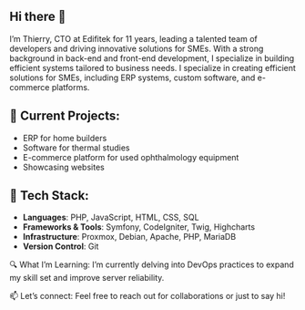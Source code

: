 ## Hi there 👋

I’m Thierry, CTO at Edifitek for 11 years, leading a talented team of developers and driving innovative solutions for SMEs. With a strong background in back-end and front-end development, I specialize in building efficient systems tailored to business needs. I specialize in creating efficient solutions for SMEs, including ERP systems, custom software, and e-commerce platforms.

## 💼 Current Projects:
- ERP for home builders
- Software for thermal studies
- E-commerce platform for used ophthalmology equipment
- Showcasing websites

## 🔧 Tech Stack:
- **Languages**: PHP, JavaScript, HTML, CSS, SQL
- **Frameworks & Tools**: Symfony, CodeIgniter, Twig, Highcharts
- **Infrastructure**: Proxmox, Debian, Apache, PHP, MariaDB
- **Version Control**: Git

🔍 What I’m Learning:
I’m currently delving into DevOps practices to expand my skill set and improve server reliability.

📫 Let’s connect:
Feel free to reach out for collaborations or just to say hi!

